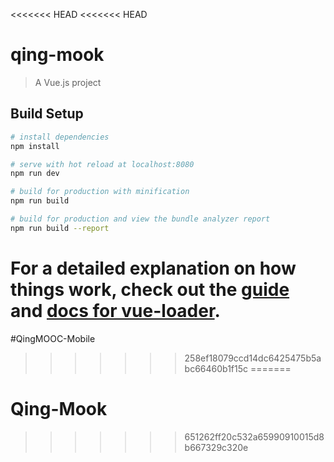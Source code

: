 <<<<<<< HEAD
<<<<<<< HEAD
# qing-mook

> A Vue.js project

## Build Setup

``` bash
# install dependencies
npm install

# serve with hot reload at localhost:8080
npm run dev

# build for production with minification
npm run build

# build for production and view the bundle analyzer report
npm run build --report
```

For a detailed explanation on how things work, check out the [guide](http://vuejs-templates.github.io/webpack/) and [docs for vue-loader](http://vuejs.github.io/vue-loader).
=======
#QingMOOC-Mobile
>>>>>>> 258ef18079ccd14dc6425475b5abc66460b1f15c
=======
# Qing-Mook
>>>>>>> 651262ff20c532a65990910015d8b667329c320e
